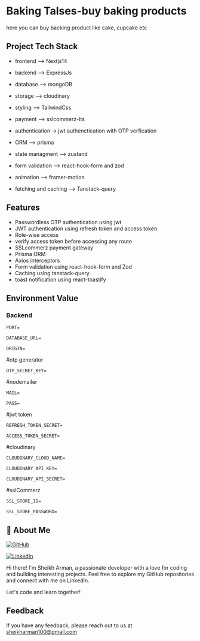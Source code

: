 
# Baking Talses-buy baking products
here you can buy backing product like cake, cupcake etc






## Project Tech Stack

- frontend --> Nextjs14
- backend  --> ExpressJs
- database --> mongoDB
- storage --> cloudinary
- styling --> TailwindCss
- payment --> sslcommerz-lts
- authentication -> jwt authenctication with OTP verfication
- ORM --> prisma
- state managment --> zustand
- form validation --> react-hook-form and zod
- animation --> framer-motion

- fetching and caching --> Tanstack-query





## Features

- Passwordless OTP authentication using jwt
- JWT authentication using refresh token and access token
- Role-wise access
- verify access token before accessing any route
- SSLcommerz payment gateway
- Prisma ORM
- Axios interceptors
- Form validation using react-hook-form and Zod
- Caching using tanstack-query
- toast notification using react-toastify


## Environment Value

### Backend

`PORT=`

`DATABASE_URL=`

`ORIGIN=`

#otp generator

`OTP_SECRET_KEY=`



#nodemailer

`MAIL=`

`PASS=`


#jwt token

`REFRESH_TOKEN_SECRET=`

`ACCESS_TOKEN_SECRET=`


#cloudinary

`CLOUDINARY_CLOUD_NAME=`

`CLOUDINARY_API_KEY=`

`CLOUDINARY_API_SECRET=`

#sslCommerz

`SSL_STORE_ID=`

`SSL_STORE_PASSWORD=`



## 🚀 About Me

[![GitHub](https://img.shields.io/badge/GitHub-SheikhArman100-blue?logo=github)](https://github.com/SheikhArman100)

[![LinkedIn](https://img.shields.io/badge/LinkedIn-SheikhArman100-blue?logo=linkedin)](https://www.linkedin.com/in/sheikharman100/)

Hi there! I'm Sheikh Arman, a passionate developer with a love for coding and building interesting projects. Feel free to explore my GitHub repositories and connect with me on LinkedIn.

Let's code and learn together!


## Feedback

If you have any feedback, please reach out to us at sheikharman100@gmail.com

